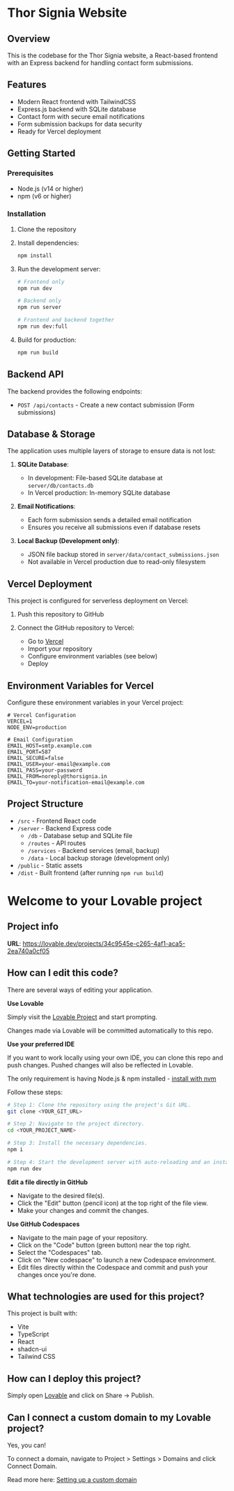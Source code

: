 # Thor Signia Website

## Overview

This is the codebase for the Thor Signia website, a React-based frontend with an Express backend for handling contact form submissions.

## Features

- Modern React frontend with TailwindCSS
- Express.js backend with SQLite database
- Contact form with secure email notifications
- Form submission backups for data security
- Ready for Vercel deployment

## Getting Started

### Prerequisites

- Node.js (v14 or higher)
- npm (v6 or higher)

### Installation

1. Clone the repository
2. Install dependencies:
   ```bash
   npm install
   ```

3. Run the development server:
   ```bash
   # Frontend only
   npm run dev
   
   # Backend only
   npm run server
   
   # Frontend and backend together
   npm run dev:full
   ```

4. Build for production:
   ```bash
   npm run build
   ```

## Backend API

The backend provides the following endpoints:

- `POST /api/contacts` - Create a new contact submission (Form submissions)

## Database & Storage

The application uses multiple layers of storage to ensure data is not lost:

1. **SQLite Database**:
   - In development: File-based SQLite database at `server/db/contacts.db`
   - In Vercel production: In-memory SQLite database

2. **Email Notifications**:
   - Each form submission sends a detailed email notification
   - Ensures you receive all submissions even if database resets

3. **Local Backup (Development only)**:
   - JSON file backup stored in `server/data/contact_submissions.json`
   - Not available in Vercel production due to read-only filesystem

## Vercel Deployment

This project is configured for serverless deployment on Vercel:

1. Push this repository to GitHub

2. Connect the GitHub repository to Vercel:
   - Go to [Vercel](https://vercel.com)
   - Import your repository
   - Configure environment variables (see below)
   - Deploy

## Environment Variables for Vercel

Configure these environment variables in your Vercel project:

```
# Vercel Configuration
VERCEL=1
NODE_ENV=production

# Email Configuration
EMAIL_HOST=smtp.example.com
EMAIL_PORT=587
EMAIL_SECURE=false
EMAIL_USER=your-email@example.com
EMAIL_PASS=your-password
EMAIL_FROM=noreply@thorsignia.in
EMAIL_TO=your-notification-email@example.com
```

## Project Structure

- `/src` - Frontend React code
- `/server` - Backend Express code
  - `/db` - Database setup and SQLite file
  - `/routes` - API routes
  - `/services` - Backend services (email, backup)
  - `/data` - Local backup storage (development only)
- `/public` - Static assets
- `/dist` - Built frontend (after running `npm run build`)

# Welcome to your Lovable project

## Project info

**URL**: https://lovable.dev/projects/34c9545e-c265-4af1-aca5-2ea740a0cf05

## How can I edit this code?

There are several ways of editing your application.

**Use Lovable**

Simply visit the [Lovable Project](https://lovable.dev/projects/34c9545e-c265-4af1-aca5-2ea740a0cf05) and start prompting.

Changes made via Lovable will be committed automatically to this repo.

**Use your preferred IDE**

If you want to work locally using your own IDE, you can clone this repo and push changes. Pushed changes will also be reflected in Lovable.

The only requirement is having Node.js & npm installed - [install with nvm](https://github.com/nvm-sh/nvm#installing-and-updating)

Follow these steps:

```sh
# Step 1: Clone the repository using the project's Git URL.
git clone <YOUR_GIT_URL>

# Step 2: Navigate to the project directory.
cd <YOUR_PROJECT_NAME>

# Step 3: Install the necessary dependencies.
npm i

# Step 4: Start the development server with auto-reloading and an instant preview.
npm run dev
```

**Edit a file directly in GitHub**

- Navigate to the desired file(s).
- Click the "Edit" button (pencil icon) at the top right of the file view.
- Make your changes and commit the changes.

**Use GitHub Codespaces**

- Navigate to the main page of your repository.
- Click on the "Code" button (green button) near the top right.
- Select the "Codespaces" tab.
- Click on "New codespace" to launch a new Codespace environment.
- Edit files directly within the Codespace and commit and push your changes once you're done.

## What technologies are used for this project?

This project is built with:

- Vite
- TypeScript
- React
- shadcn-ui
- Tailwind CSS

## How can I deploy this project?

Simply open [Lovable](https://lovable.dev/projects/34c9545e-c265-4af1-aca5-2ea740a0cf05) and click on Share -> Publish.

## Can I connect a custom domain to my Lovable project?

Yes, you can!

To connect a domain, navigate to Project > Settings > Domains and click Connect Domain.

Read more here: [Setting up a custom domain](https://docs.lovable.dev/tips-tricks/custom-domain#step-by-step-guide)
